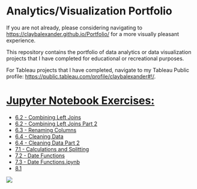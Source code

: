 # Analytics/Visualization Portfolio

If you are not already, please considering navigating to https://claybalexander.github.io/Portfolio/ for a more visually pleasant experience. 

This repository contains the portfolio of data analytics or data visualization projects that I have completed for educational or recreational purposes.

For Tableau projects that I have completed, navigate to my Tableau Public profile: https://public.tableau.com/profile/claybalexander#!/.

# [Jupyter Notebook Exercises:](https://github.com/claybalexander/Portfolio/tree/main/Jupyter%20Notebooks) 

* [6.2 - Combining Left Joins](https://github.com/claybalexander/Portfolio/blob/main/Jupyter%20Notebooks/6.2%20-%20Combining%20Left%20Joins%20.ipynb)
* [6.2 - Combining Left Joins Part 2](https://github.com/claybalexander/Portfolio/blob/main/Jupyter%20Notebooks/6.2%20-%20Combining%20Left%20Joins%20Part%202.ipynb)
* [6.3 - Renaming Columns](https://github.com/claybalexander/Portfolio/blob/main/Jupyter%20Notebooks/6.3%20-%20RenamingColumns.ipynb)
* [6.4 - Cleaning Data](https://github.com/claybalexander/Portfolio/blob/main/Jupyter%20Notebooks/6.4%20-%20CleaningData.ipynb)
* [6.4 - Cleaning Data Part 2](https://github.com/claybalexander/Portfolio/blob/main/Jupyter%20Notebooks/6.4%20-%20Cleaning%20Data2%20.ipynb)
* [7.1 - Calculations and Splitting](https://github.com/claybalexander/Portfolio/blob/main/Jupyter%20Notebooks/7.1%20-%20Calculations%20And%20Splitting.ipynb)
* [7.2 - Date Functions](https://github.com/claybalexander/Portfolio/blob/main/Jupyter%20Notebooks/7.2%20-%20Date%20Functions.ipynb)
* [7.3 - Date Functions.ipynb](https://github.com/claybalexander/Portfolio/blob/main/Jupyter%20Notebooks/7.3%20-%20Date%20Functions.ipynb)
* [8.1](https://github.com/claybalexander/Portfolio/blob/main/Jupyter%20Notebooks/8.1.ipynb)

![](/images/positions.png)
